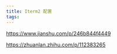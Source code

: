 ```yaml
---
title: Iterm2 配置
tags:
---
```



https://www.jianshu.com/p/246b844f4449


https://zhuanlan.zhihu.com/p/112383265